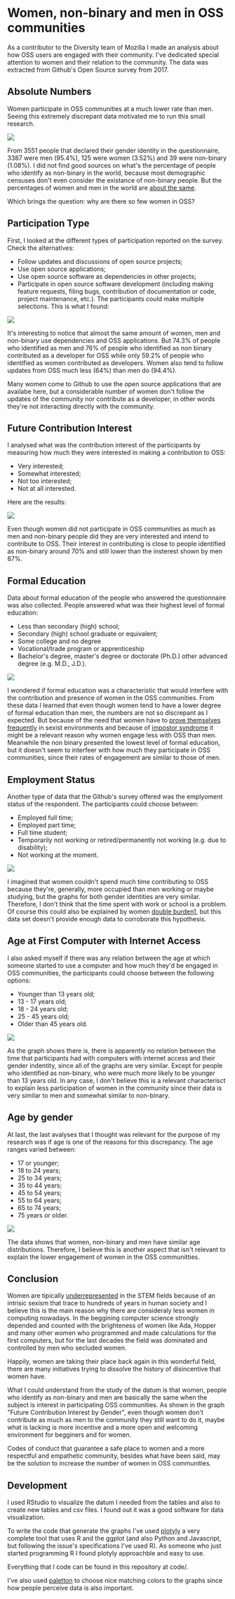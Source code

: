 # Women, non-binary and men in OSS communities

As a contributor to the Diversity team of Mozilla I made an analysis about how OSS users are engaged with their community. I've dedicated special attention to women and their relation to the community. The data was extracted from Github's Open Source survey from 2017.

## Absolute Numbers

Women participate in OSS communities at a much lower rate than men. Seeing this extremely discrepant data motivated me to run this small research.


![](/graphs/participation_by_gender.png)


From 3551 people that declared their gender identity in the questionnaire, 3387 were men (95.4%), 125 were women (3.52%) and 39 were non-binary (1.08%). I did not find good sources on what's the percentage of people who identify as non-binary in the world, because most demographic censuses don't even consider the existance of non-binary people. But the percentages of women and men in the world are [about the same](https://data.worldbank.org/indicator/SP.POP.TOTL.FE.ZS).

Which brings the question: why are there so few women in OSS?

## Participation Type

First, I looked at the different types of participation reported on the survey. Check the alternatives: 

* Follow updates and discussions of open source projects;
* Use open source applications; 
* Use open source software as dependencies in other projects; 
* Participate in open source software development (including making feature requests, filing bugs, contribution of documentation or code, project maintenance, etc.). The participants could make multiple selections. This is what I found:

![](graphs/participation_type_per_gender.png)

It's interesting to notice that almost the same amount of women, men and non-binary use dependencies and OSS applications. But 74.3% of people who identified as men and 76% of people who identified as non binary contributed as a developer for OSS while only 59.2% of people who identified as women contributed as developers. Women also tend to follow updates from OSS much less (64%) than men do (94.4%).

Many women come to Github to use the open source applications that are availabe here, but a considerable number of women don't follow the updates of the community nor contribute as a developer, in other words they're not interacting directly with the community.

## Future Contribution Interest

I analysed what was the contribution interest of the participants by measuring how much they were interested in making a contribution to OSS: 

* Very interested; 
* Somewhat interested; 
* Not too interested; 
* Not at all interested. 

Here are the results:

![](graphs/future_contribution_interest.png)

Even though women did not participate in OSS communities as much as men and non-binary people did they are very interested and intend to contribute to OSS. Their interest in contributing is close to people identified as non-binary around 70% and still lower than the insterest shown by men 87%.

## Formal Education

Data about formal education of the people who answered the questionnaire was also collected. People answered what was their highest level of formal education: 

* Less than secondary (high) school; 
* Secondary (high) school graduate or equivalent; 
* Some college and no degree
* Vocational/trade program or apprenticeship 
* Bachelor's degree, master's degree or doctorate (Ph.D.) other advanced degree (e.g. M.D., J.D.).

![](graphs/formal_education_gender.png)

I wondered if formal education was a characteristic that would interfere with the contribution and presence of women in the OSS communities. From these data I learned that even though women tend to have a lower degree of formal education than men, the numbers are not so discrepant as I expected. But because of the need that women have to [prove themselves frequently](http://www.pewsocialtrends.org/2018/01/09/women-and-men-in-stem-often-at-odds-over-workplace-equity/ps_2018-01-09_stem_2-07/) in sexist environments and because of [impostor syndrome](https://en.wikipedia.org/wiki/Impostor_syndrome) it might be a relevant reason why women engage less with OSS than men. Meanwhile the non binary presented the lowest level of formal education, but it doesn't seem to interfeer with how much they participate in OSS communities, since their rates of engagement are similar to those of men.

## Employment Status

Another type of data that the Github's survey offered was the emplyoment status of the respondent. The participants could choose between: 

* Employed full time; 
* Employed part time; 
* Full time student; 
* Temporarily not working or retired/permanently not working (e.g. due to disability);
* Not working at the moment.

![](graphs/employment_status.png)

I imagined that women couldn't spend much time contributing to OSS because they're, generally, more occupied than men working or maybe studying, but the graphs for both gender identities are very similar. Therefore, I don't think that the time spent with work or school is a problem. Of course this could also be explained by women [double burden](https://en.wikipedia.org/wiki/Double_burden)[1](http://conconi.ulb.be/db.pdf), but this data set doesn't provide enough data to corroborate this hypothesis.

## Age at First Computer with Internet Access

I also asked myself if there was any relation between the age at which someone started to use a computer and how much they'd be engaged in OSS communities, the participants could choose between the following options: 

* Younger than 13 years old;
* 13 - 17 years old; 
* 18 - 24 years old; 
* 25 - 45 years old;
* Older than 45 years old.

![](graphs/age_at_first_computer_with_internet_access.png)

As the graph shows there is, there is apparently no relation between the time that participants had with computers with internet access and their gender indentity, since all of the graphs are very similar. Except for people who identified as non-binary, who were much more likely to be younger than 13 years old. In any case, I don't believe this is a relevant characterisct to explain less participation of women in the community since their data is very similar to men and somewhat similar to non-binary.

## Age by gender

At last, the last avalyses that I thought was relevant for the purpose of my research was if age is one of the reasons for this discrepancy. The age ranges varied between: 

* 17 or younger; 
* 18 to 24 years; 
* 25 to 34 years; 
* 35 to 44 years; 
* 45 to 54 years; 
* 55 to 64 years; 
* 65 to 74 years; 
* 75 years or older.

![](graphs/age_gender.png)

The data shows that women, non-binary and men have similar age distributions. Therefore, I believe this is another aspect that isn't relevant to explain the lower engagement of women in the OSS communitties.

## Conclusion

Women are tipically [underrepresented](http://www.unesco.org/new/en/media-services/single-view/news/women_still_a_minority_in_engineering_and_computer_science/) in the STEM fields because of an intrisic sexism that trace to hundreds of years in human society and I believe this is the main reason why there are consideraly less women in computing nowadays. In the beggining computer science strongly depended and counted with the brighteness of women like Ada, Hopper and many other women who programmed and made calculations for the first computers, but for the last decades the field was dominated and controlled by men who secluded women.

Happily, women are taking their place back again in this wonderful field, there are many initiatives trying to dissolve the history of disincentive that women have.

What I could understand from the study of the datum is that women, people who identify as non-binary and men are basically the same when the subject is interest in participating OSS communities. As shown in the graph "Future Contribution Interest by Gender", even though women don't contribute as much as men to the community they still want to do it, maybe what is lacking is more incentive and a more open and welcoming environment for begginers and for women.

Codes of conduct that guarantee a safe place to women and a more respectful and empathetic community, besides what have been said, may be the solution to increase the number of women in OSS communities.

## Development

I used RStudio to visualize the datum I needed from the tables and also to create new tables and csv files. I found out it was a good software for data visualization.

To write the code that generate the graphs I've used [plotyly](https://plot.ly/) a very complete tool that uses R and the ggplot (and also Python and Javascript, but following the issue's specifications I've used R). 
As someone who just started programming R I found plotyly approachble and easy to use.

Everything that I code can be found in this repository at code/.

I've also used [paletton](http://paletton.com) to choose nice matching colors to the graphs since how people perceive data is also important.
